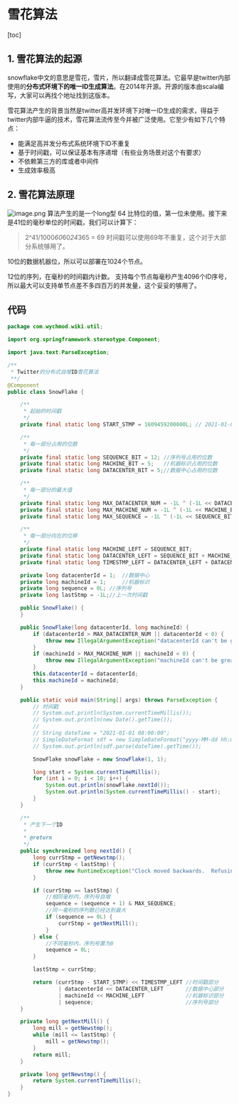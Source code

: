 # 雪花算法 
[toc]
## 1. 雪花算法的起源
snowflake中文的意思是雪花，雪片，所以翻译成雪花算法。它最早是twitter内部使用的**分布式环境下的唯一ID生成算法**。在2014年开源。开源的版本由scala编写，大家可以再找个地址找到这版本。

雪花算法产生的背景当然是twitter高并发环境下对唯一ID生成的需求，得益于twitter内部牛逼的技术，雪花算法流传至今并被广泛使用。它至少有如下几个特点：
- 能满足高并发分布式系统环境下ID不重复
- 基于时间戳，可以保证基本有序递增（有些业务场景对这个有要求）
- 不依赖第三方的库或者中间件
- 生成效率极高

## 2. 雪花算法原理
![image.png](https://note.youdao.com/yws/res/6/WEBRESOURCE662af292f02d284492c1b988f8a28ef6)
算法产生的是一个long型 64 比特位的值，第一位未使用。接下来是41位的毫秒单位的时间戳，我们可以计算下：
> 2^41/1000*60*60*24*365 = 69
时间戳可以使用69年不重复，这个对于大部分系统够用了。

10位的数据机器位，所以可以部署在1024个节点。

12位的序列，在毫秒的时间戳内计数。 支持每个节点每毫秒产生4096个ID序号，所以最大可以支持单节点差不多四百万的并发量，这个妥妥的够用了。

## 代码
```java
package com.wychmod.wiki.util;

import org.springframework.stereotype.Component;

import java.text.ParseException;

/**
 * Twitter的分布式自增ID雪花算法
 **/
@Component
public class SnowFlake {

    /**
     * 起始的时间戳
     */
    private final static long START_STMP = 1609459200000L; // 2021-01-01 00:00:00

    /**
     * 每一部分占用的位数
     */
    private final static long SEQUENCE_BIT = 12; //序列号占用的位数
    private final static long MACHINE_BIT = 5;   //机器标识占用的位数
    private final static long DATACENTER_BIT = 5;//数据中心占用的位数

    /**
     * 每一部分的最大值
     */
    private final static long MAX_DATACENTER_NUM = -1L ^ (-1L << DATACENTER_BIT);
    private final static long MAX_MACHINE_NUM = -1L ^ (-1L << MACHINE_BIT);
    private final static long MAX_SEQUENCE = -1L ^ (-1L << SEQUENCE_BIT);

    /**
     * 每一部分向左的位移
     */
    private final static long MACHINE_LEFT = SEQUENCE_BIT;
    private final static long DATACENTER_LEFT = SEQUENCE_BIT + MACHINE_BIT;
    private final static long TIMESTMP_LEFT = DATACENTER_LEFT + DATACENTER_BIT;

    private long datacenterId = 1;  //数据中心
    private long machineId = 1;     //机器标识
    private long sequence = 0L; //序列号
    private long lastStmp = -1L;//上一次时间戳

    public SnowFlake() {
    }

    public SnowFlake(long datacenterId, long machineId) {
        if (datacenterId > MAX_DATACENTER_NUM || datacenterId < 0) {
            throw new IllegalArgumentException("datacenterId can't be greater than MAX_DATACENTER_NUM or less than 0");
        }
        if (machineId > MAX_MACHINE_NUM || machineId < 0) {
            throw new IllegalArgumentException("machineId can't be greater than MAX_MACHINE_NUM or less than 0");
        }
        this.datacenterId = datacenterId;
        this.machineId = machineId;
    }

    public static void main(String[] args) throws ParseException {
        // 时间戳
        // System.out.println(System.currentTimeMillis());
        // System.out.println(new Date().getTime());
        //
        // String dateTime = "2021-01-01 08:00:00";
        // SimpleDateFormat sdf = new SimpleDateFormat("yyyy-MM-dd hh:mm:ss");
        // System.out.println(sdf.parse(dateTime).getTime());

        SnowFlake snowFlake = new SnowFlake(1, 1);

        long start = System.currentTimeMillis();
        for (int i = 0; i < 10; i++) {
            System.out.println(snowFlake.nextId());
            System.out.println(System.currentTimeMillis() - start);
        }
    }

    /**
     * 产生下一个ID
     *
     * @return
     */
    public synchronized long nextId() {
        long currStmp = getNewstmp();
        if (currStmp < lastStmp) {
            throw new RuntimeException("Clock moved backwards.  Refusing to generate id");
        }

        if (currStmp == lastStmp) {
            //相同毫秒内，序列号自增
            sequence = (sequence + 1) & MAX_SEQUENCE;
            //同一毫秒的序列数已经达到最大
            if (sequence == 0L) {
                currStmp = getNextMill();
            }
        } else {
            //不同毫秒内，序列号置为0
            sequence = 0L;
        }

        lastStmp = currStmp;

        return (currStmp - START_STMP) << TIMESTMP_LEFT //时间戳部分
                | datacenterId << DATACENTER_LEFT       //数据中心部分
                | machineId << MACHINE_LEFT             //机器标识部分
                | sequence;                             //序列号部分
    }

    private long getNextMill() {
        long mill = getNewstmp();
        while (mill <= lastStmp) {
            mill = getNewstmp();
        }
        return mill;
    }

    private long getNewstmp() {
        return System.currentTimeMillis();
    }
}

```